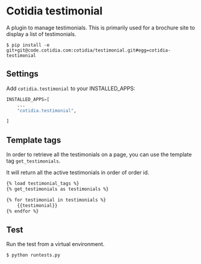 # Cotidia testimonial

A plugin to manage testimonials. This is primarily used for a brochure
site to display a list of testimonials.

```console
$ pip install -e git+git@code.cotidia.com:cotidia/testimonial.git#egg=cotidia-testimonial
```

## Settings

Add `cotidia.testimonial` to your INSTALLED_APPS:

```python
INSTALLED_APPS=[
    ...
    "cotidia.testimonial",

]
```

## Template tags

In order to retrieve all the testimonials on a page, you can use the
template tag `get_testimonials`.

It will return all the active testimonials in order of order id.

```html
{% load testimonial_tags %}
{% get_testimonials as testimonials %}

{% for testimonial in testimonials %}
    {{testimonial}}
{% endfor %}
```

## Test

Run the test from a virtual environment.

```console
$ python runtests.py
```
